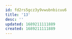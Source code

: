 ```yaml
---
id: fd2rs5gcz3y9vwubnbicuu6
title: '13'
desc: ''
updated: 1689211111889
created: 1689211111889
---
```

